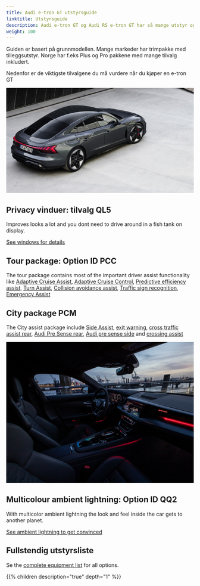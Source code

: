 ```yaml
---
title: Audi e-tron GT utstyrsguide
linktitle: Utstyrsguide
description: Audi e-tron GT og Audi RS e-tron GT har så mange utstyr og tilvalgsmuligheter at det er nesten umulig å få den hele oversikten. Her prøver vi å hjelpe deg med oversikten samt å identifisere de viktigste tilvalgene du må vurdere.
weight: 100
---
```


Guiden er basert på grunnmodellen. Mange markeder har trimpakke med tilleggsutstyr. Norge har f.eks Plus og Pro pakkene med mange tilvalg inkludert.

Nedenfor er de viktigste tilvalgene du må vurdere når du kjøper en e-tron GT

![Privacy Windows](../exterior/paint/paint_daytona_2s.jpg)

## Privacy vinduer: tilvalg QL5

Improves looks a lot and you dont need to drive around in a fish tank on display.

[See windows for details](../exterior/windows/#privacy-glass)

## Tour package: Option ID PCC

The tour package contains most of the important driver assist functionality  like [Adaptive Cruise Assist](../technology/drivingassistance/adaptivecruiseassist/), [Adaptive Cruise Control](../technology/drivingassistance/adaptivecruisecontrol/),  [Predictive efficiency assist](../technology/drivingassistance/predictiveefficiencyassist/), [Turn Assist](../technology/drivingassistance/turnassist/), [Collision avoidance assist](../technology/drivingassistance/collisionavoidanceassist/), [Traffic sign recognition](../technology/drivingassistance/trafficsignrecognition/), [Emergency Assist](../technology/drivingassistance/emergencyassist/)

## City package PCM

The City assist package include [Side Assist](../technology/drivingassistance/sideassist/), [exit warning](../technology/drivingassistance/exitwarning/), [cross traffic assist rear](../technology/drivingassistance/crosstrafficassistrear/), [Audi Pre Sense rear](../technology/drivingassistance/presenserear/), [Audi pre sense side](../technology/drivingassistance/presenseside/) and [crossing assist](../technology/drivingassistance/crossingassist/)

![QQ2](../interior/ambientlights/ambientlight_1.jpg)

## Multicolour ambient lightning: Option ID QQ2

With multicolor ambient lightning the look and feel inside the car gets to another planet.

[See ambient lightning to get convinced](../interior/ambientlights/)

## Fullstendig utstyrsliste

Se the [complete equipment list](list) for all options.

{{% children description="true" depth="1" %}}
